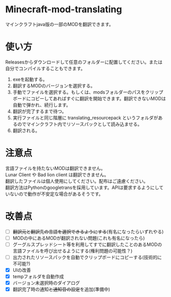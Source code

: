 # Minecraft-mod-translating
マインクラフトjava版の一部のMODを翻訳できます。

# 使い方  
Releasesからダウンロードして任意のフォルダーに配置してください。または自分でコンパイルすることもできます。  
1. exeを起動する。
2. 翻訳するMODのバージョンを選択する。
3. 手動でファイルを選択する。もしくは、modsフォルダーのパスをクリップボードにコピーしてあればすぐに翻訳を開始できます。翻訳できないMODは自動で弾かれ、続行します。
4. 翻訳が完了するまで待つ。
5. 実行ファイルと同じ階層に translating_resourcepack というフォルダがあるのでマインクラフト内でリソースパックとして読み込ませる。
6. 翻訳される。

# 注意点  
言語ファイルを持たないMODは翻訳できません。  
Lunar Client や Bad lion client は翻訳できません。  
翻訳したファイルは個人使用にしてください。配布はご遠慮ください。  
翻訳方法はPythonのgoogletransを採用しています。APIは要求するようにしていないので動作が不安定な場合があるそうです。

# 改善点
-  [ ] ~~翻訳元と翻訳先の言語を選択できるようにする~~(有名になったらいずれやる)
-  [ ] MODの中にあるMODが翻訳されない問題(これも有名になったら)
-  [ ] グーグルスプレッドシート等を利用してすでに翻訳したことのあるMODの言語ファイルを呼び出せるようにする(権利問題の可能性？)
-  [ ] 出力されたリソースパックを自動でクリップボードにコピーする(技術的に不可能?)
-  [x] UIの改善
-  [x] tempフォルダを自動作成
-  [x] バージョン未選択時のダイアログ
-  [x] 翻訳完了時の通知~~と通知音の設定~~を追加(準備中)

